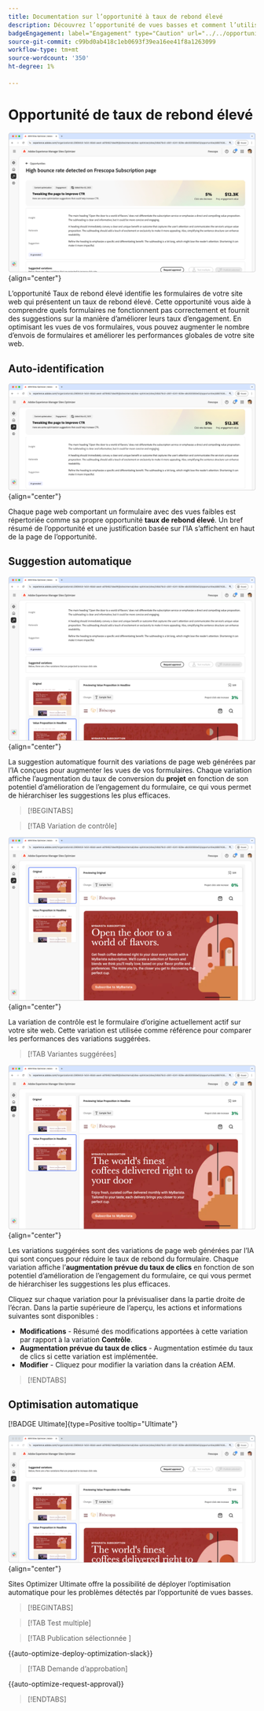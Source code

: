```yaml
---
title: Documentation sur l’opportunité à taux de rebond élevé
description: Découvrez l’opportunité de vues basses et comment l’utiliser pour améliorer l’engagement des formulaires sur votre site web.
badgeEngagement: label="Engagement" type="Caution" url="../../opportunity-types/engagement.md" tooltip="Engagement"
source-git-commit: c99bd0ab418c1eb0693f39ea16ee41f8a1263099
workflow-type: tm+mt
source-wordcount: '350'
ht-degree: 1%

---
```



# Opportunité de taux de rebond élevé

![Opportunité de taux de rebond élevé](./assets/high-bounce-rate/hero.png){align="center"}

L’opportunité Taux de rebond élevé identifie les formulaires de votre site web qui présentent un taux de rebond élevé. Cette opportunité vous aide à comprendre quels formulaires ne fonctionnent pas correctement et fournit des suggestions sur la manière d’améliorer leurs taux d’engagement. En optimisant les vues de vos formulaires, vous pouvez augmenter le nombre d’envois de formulaires et améliorer les performances globales de votre site web.

## Auto-identification

![Identification automatique du taux de rebond élevé](./assets/high-bounce-rate/auto-identify.png){align="center"}

Chaque page web comportant un formulaire avec des vues faibles est répertoriée comme sa propre opportunité **taux de rebond élevé**. Un bref résumé de l’opportunité et une justification basée sur l’IA s’affichent en haut de la page de l’opportunité.

## Suggestion automatique

![Suggérer automatiquement un taux de rebond élevé](./assets/high-bounce-rate/auto-suggest.png){align="center"}

La suggestion automatique fournit des variations de page web générées par l’IA conçues pour augmenter les vues de vos formulaires. Chaque variation affiche l’augmentation du taux de conversion du **projet** en fonction de son potentiel d’amélioration de l’engagement du formulaire, ce qui vous permet de hiérarchiser les suggestions les plus efficaces.

>[!BEGINTABS]

>[!TAB Variation de contrôle]

![Variantes d’origine](./assets/high-bounce-rate/original-variation.png){align="center"}

La variation de contrôle est le formulaire d’origine actuellement actif sur votre site web. Cette variation est utilisée comme référence pour comparer les performances des variations suggérées.

>[!TAB Variantes suggérées]

![Variantes suggérées](./assets/high-bounce-rate/suggested-variations.png){align="center"}

Les variations suggérées sont des variations de page web générées par l’IA qui sont conçues pour réduire le taux de rebond du formulaire. Chaque variation affiche l’**augmentation prévue du taux de clics** en fonction de son potentiel d’amélioration de l’engagement du formulaire, ce qui vous permet de hiérarchiser les suggestions les plus efficaces.

Cliquez sur chaque variation pour la prévisualiser dans la partie droite de l’écran. Dans la partie supérieure de l’aperçu, les actions et informations suivantes sont disponibles :

* **Modifications** - Résumé des modifications apportées à cette variation par rapport à la variation **Contrôle**.
* **Augmentation prévue du taux de clics** - Augmentation estimée du taux de clics si cette variation est implémentée.
* **Modifier** - Cliquez pour modifier la variation dans la création AEM.

>[!ENDTABS]

## Optimisation automatique

[!BADGE Ultimate]{type=Positive tooltip="Ultimate"}

![Optimisation automatique du taux de rebond élevé](./assets/high-bounce-rate/auto-optimize.png){align="center"}

Sites Optimizer Ultimate offre la possibilité de déployer l’optimisation automatique pour les problèmes détectés par l’opportunité de vues basses.

>[!BEGINTABS]

>[!TAB Test multiple]


>[!TAB  Publication sélectionnée ]

{{auto-optimize-deploy-optimization-slack}}

>[!TAB Demande d’approbation]

{{auto-optimize-request-approval}}

>[!ENDTABS]
